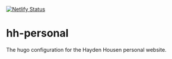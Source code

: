 [![Netlify Status](https://api.netlify.com/api/v1/badges/81176736-61bd-4e42-8192-7cda85a1babe/deploy-status)](https://app.netlify.com/sites/hhousen/deploys)

# hh-personal

The hugo configuration for the Hayden Housen personal website.
